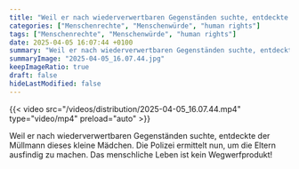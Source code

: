 ```yaml
---
title: "Weil er nach wiederverwertbaren Gegenständen suchte, entdeckte der Müllmann dieses kleine Mädchen.   Die Polizei ermittelt nun, um die Eltern ausfindig zu machen. Das menschliche Leben ist kein Wegwerfprodukt!"
categories: ["Menschenrechte", "Menschenwürde", "human rights"]
tags: ["Menschenrechte", "Menschenwürde", "human rights"]
date: 2025-04-05 16:07:44 +0100
summary: "Weil er nach wiederverwertbaren Gegenständen suchte, entdeckte der Müllmann dieses kleine Mädchen.   Die Polizei ermittelt nun, um die Eltern ausfindig zu machen. Das menschliche Leben ist kein Wegwerfprodukt!"
summaryImage: "2025-04-05_16.07.44.jpg"
keepImageRatio: true
draft: false
hideLastModified: false
---
```


{{< video src="/videos/distribution/2025-04-05_16.07.44.mp4" type="video/mp4" preload="auto" >}}

Weil er nach wiederverwertbaren Gegenständen suchte, entdeckte der Müllmann dieses kleine Mädchen.   Die Polizei ermittelt nun, um die Eltern ausfindig zu machen. Das menschliche Leben ist kein Wegwerfprodukt!
